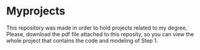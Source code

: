 # Myprojects
This repository was made in order to hold projects related to my degree,
Please, download the pdf file attached to this reposity, so you can view the whole project that contains the code and modeling of Step 1.
